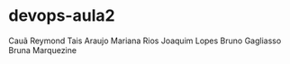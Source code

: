 # devops-aula2
Cauã Reymond
Tais Araujo
Mariana Rios
Joaquim Lopes
Bruno Gagliasso
Bruna Marquezine
